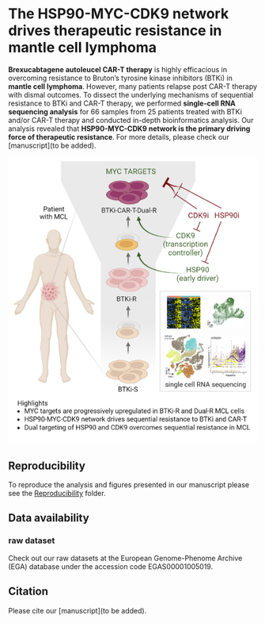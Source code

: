 # The HSP90-MYC-CDK9 network drives therapeutic resistance in mantle cell lymphoma
**Brexucabtagene autoleucel CAR-T therapy** is highly efficacious in overcoming resistance to Bruton’s tyrosine kinase inhibitors (BTKi) in **mantle cell lymphoma**. However, many patients relapse post CAR-T therapy with dismal outcomes. To dissect the underlying mechanisms of sequential resistance to BTKi and CAR-T therapy, we performed **single-cell RNA sequencing analysis** for 66 samples from 25 patients treated with BTKi and/or CAR-T therapy and conducted in-depth bioinformatics analysis. Our analysis revealed that **HSP90-MYC-CDK9 network is the primary driving force of therapeutic resistance**. For more details, please check our [manuscript](to be added).

<p align="center">
<img src="Graphic_abstract.png">
</p>

## Reproducibility
To reproduce the analysis and figures presented in our manuscript please see the [Reproducibility](https://github.com/lkmklsmn/b_cell_lymphoma/tree/master/Reproducibility) folder.

## Data availability
### raw dataset
Check out our raw datasets at the European Genome-Phenome Archive (EGA) database under the accession code EGAS00001005019.

## Citation
Please cite our [manuscript](to be added).

